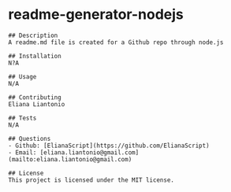 # readme-generator-nodejs

    ## Description
    A readme.md file is created for a Github repo through node.js

    ## Installation
    N?A

    ## Usage
    N/A

    ## Contributing
    Eliana Liantonio
    
    ## Tests
    N/A

    ## Questions
    - Github: [ElianaScript](https://github.com/ElianaScript)
    - Email: [eliana.liantonio@gmail.com](mailto:eliana.liantonio@gmail.com)

    ## License
    This project is licensed under the MIT license.
    